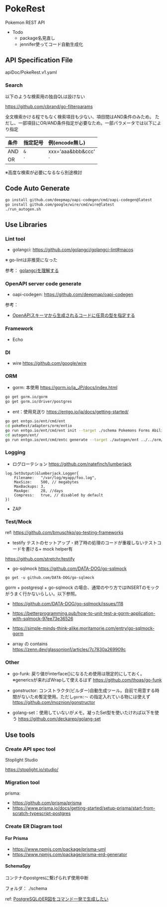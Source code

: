 # PokeRest

Pokemon REST API

- Todo
  - package名見直し
  - jennifer使ってコード自動生成化

## API Specification File

apiDoc/PokeRest.v1.yaml

### Search

以下のような検索用の独自QLは設けない

https://github.com/cbrand/go-filterparams

全文検索かける程でもなく検索項目も少ない、項目間はAND条件のみため。
ただし、一部項目にOR/AND条件指定が必要なため。一部パラメータでは以下により指定

|条件|指定記号|例(encode無し)|
|:--|:--|:--|
|AND|`&`|xxx='aaa&bbb&ccc'|
|OR|`|`|xxx='aaa|bbb|ccc'|

※高度な検索が必要になるなら別途検討

## Code Auto Generate

```sh
go install github.com/deepmap/oapi-codegen/cmd/oapi-codegen@latest
go install github.com/google/wire/cmd/wire@latest
./run_autogen.sh
```

## Use Libraries

### Lint tool

- golangci: https://github.com/golangci/golangci-lint#macos

※ go-lintは非推奨になった

参考： [golangciを理解する](https://zenn.dev/sanpo_shiho/books/61bc1e1a30bf27/viewer)

### OpenAPI server code generate

- oapi-codegen: https://github.com/deepmap/oapi-codegen

参考：
- [OpenAPIスキーマから生成されるコードに任意の型を指定する](https://times.hrbrain.co.jp/entry/2020/12/18/openapi-x-go-type)

### Framework

- Echo

### DI 

- wire
https://github.com/google/wire

### ORM 
- gorm: 本使用
https://gorm.io/ja_JP/docs/index.html
```sh
go get gorm.io/gorm
go get gorm.io/driver/postgres
```

- ent：使用見送り
https://entgo.io/ja/docs/getting-started/
```sh
go get entgo.io/ent/cmd/ent
cd pokeRest/adapters/orm/entio
go run entgo.io/ent/cmd/ent init --target ./schema Pokemons Forms Abilities Moves TypeCompatibility HeldItems Users TrainedPokemons Party Tag BattleRecord BattleOpponentParty
cd autogen/ent/
go run entgo.io/ent/cmd/entc generate --target ./autogen/ent ../../orm/entio/schema
```

### Logging
- ログローテション
https://github.com/natefinch/lumberjack
```golang
log.SetOutput(&lumberjack.Logger{
    Filename:   "/var/log/myapp/foo.log",
    MaxSize:    500, // megabytes
    MaxBackups: 3,
    MaxAge:     28, //days
    Compress:   true, // disabled by default
})
```

- ZAP

### Test/Mock
ref: https://github.com/bmuschko/go-testing-frameworks

- testify
テストのセットアップ・終了時の処理のコードが重複しないテストコードを書ける+ mock helper有

https://github.com/stretchr/testify

- go-sqlmock
https://github.com/DATA-DOG/go-sqlmock
```
go get -u github.com/DATA-DOG/go-sqlmock
```
gorm + postgresql + go-sqlmock の場合、通常のやり方ではINSERTのモックがうまく行かないらしい。以下参照。
- https://github.com/DATA-DOG/go-sqlmock/issues/118
- https://betterprogramming.pub/how-to-unit-test-a-gorm-application-with-sqlmock-97ee73e36526
- https://simple-minds-think-alike.moritamorie.com/entry/go-sqlmock-gorm

- array の contains
https://zenn.dev/glassonion1/articles/7c7830a269909c

### Other

- go-funk: 戻り値がinterface{}になるため使用は限定的にしておく。※genericsが来ればWrapして使えるはず
https://github.com/thoas/go-funk

- gonstructor: コンストラクタ(ビルダー)自動生成ツール。自前で用意する時間がないため暫定使用。ただし`gorm:～` の指定入れている物には使えず
https://github.com/moznion/gonstructor

- golang-set：使用していないがメモ。凝ったSet型を使いたければ以下を使う
https://github.com/deckarep/golang-set

## Use tools

### Create API spec tool

Stoplight Studio

https://stoplight.io/studio/

### Migration tool

prisma: 
- https://github.com/prisma/prisma
- https://www.prisma.io/docs/getting-started/setup-prisma/start-from-scratch-typescript-postgres

### Create ER Diagram tool

#### For Prisma
- https://www.npmjs.com/package/prisma-uml
- https://www.npmjs.com/package/prisma-erd-generator

#### SchemaSpy

コンテナのpostgresに繋げられず使用中断

フォルダ： ./schema

ref: [PostgreSQLのER図をコマンド一発で生成したい](https://zenn.dev/ucwork/articles/a42121e85451be)
